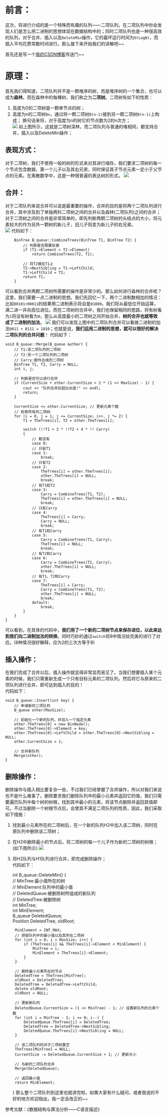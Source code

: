 # 前言：
这次，将进行介绍的是一个特殊而有趣的队列——二项队列。在二项队列中你会发现人们是怎么把二进制的思想体现在数据结构中的；同时二项队列也是一种很高效的队列，对于合并、插入以及`DeleteMin`操作，它的最坏运行时间为`O(LogN)`，而插入平均花费常数时间进行。那么接下来开始我们的讲解吧~~  

首先还是写一个[我的CSDN博客](https://blog.csdn.net/weixin_41427400/article/details/79686215)传送门~~

# 原理：
首先我们得知道，二项队列并不是一颗堆序的树，而是堆序树的一个集合，也可以成为**森林**。而在森林中的每棵树，我们称之为**二项树**。二项树有如下的性质：  
1. 高度为0的二项树是一颗单节点的树；  
2. 高度为n的二项树`Bn`，通过将一颗二项树`B(n-1)`接到另一颗二项树`B(n-1)`上构成；
换句话来将，对于高度为n的树它的节点数为2的n次方；  
![](https://img-blog.csdn.net/20180325145223696?watermark/2/text/aHR0cHM6Ly9ibG9nLmNzZG4ubmV0L3dlaXhpbl80MTQyNzQwMA==/font/5a6L5L2T/fontsize/400/fill/I0JBQkFCMA==/dissolve/70)
如上图所示，这就是二项树深林，而二项队列与普通的堆相同，都支持合并，插入以及DeleteMin操作；  

## 表现方式：
对于二项树，我们不使用一般的树的形式来对其进行储存，我们要求二项树的每一个节点包含数据，第一个儿子以及其右兄弟，同时保证其子节点元素一定小于父节点的元素。在离散数学中，这是一种很普遍的表达树的形式。
![](https://img-blog.csdn.net/20180325154011903?watermark/2/text/aHR0cHM6Ly9ibG9nLmNzZG4ubmV0L3dlaXhpbl80MTQyNzQwMA==/font/5a6L5L2T/fontsize/400/fill/I0JBQkFCMA==/dissolve/70)

## 合并：  
对于二项队列来说合并可以说是最重要的操作，合并的目的是将两个二项队列进行合并，其中涉及到了单独两科二项树之间的合并以及森林(二项队列)之间的合并；对于二项树之间的合并是非常简单的，即先判断两颗二项树的头结点的大小，将元素较大的作为另外一颗树的新儿子，旧儿子则变为新儿子的右兄弟。  
![](https://img-blog.csdn.net/20180325154206467?watermark/2/text/aHR0cHM6Ly9ibG9nLmNzZG4ubmV0L3dlaXhpbl80MTQyNzQwMA==/font/5a6L5L2T/fontsize/400/fill/I0JBQkFCMA==/dissolve/70)
代码如下：  

		BinTree B_queue::CombineTrees(BinTree T1, BinTree T2) {  
		    // 判断是否需要反接  
		    if (T1->Element > T2->Element)  
		        return CombineTrees(T2, T1);  
		      
		    // 将T2接在T1上  
		    T2->NextSibling = T1->LeftChild;  
		    T1->LeftChild = T2;  
		    return T1;  
		}
可以看到合并两颗二项树所需要的操作是非常少的。那么如何进行森林的合并呢？这里，我们需要一点二进制的思想。我们先回忆一下，两个二进制数相加的情况：比如`00101+00011`的结果用二进制表示将会是`01000`，我们将从最低位开始运算，满二进一并向高位进位。而在二项树的合并中，我们也保留相同的思路，将有树看为`1`将没有树看为`0`，那么从高度最小的二项树之间开始合并，**树的合并也就等效成了二进制的加法**。
![](https://img-blog.csdn.net/20180325155844693?watermark/2/text/aHR0cHM6Ly9ibG9nLmNzZG4ubmV0L3dlaXhpbl80MTQyNzQwMA==/font/5a6L5L2T/fontsize/400/fill/I0JBQkFCMA==/dissolve/70)
我们可以发现上图中的二项队列合并可以看做二进制的加法`0011 + 0111 = 1010`；也就是说，**我们运用二进制的思想，就可以很好的解决二项队列的合并问题**！ 
代码如下：  

	void B_queue::Merge(B_queue &other) {  
	    // T1:该二项队列的二项树  
	    // T2:另一个二项队列的二项树  
	    // Carry:额外合成的二项树  
	    BinTree T1, T2, Carry = NULL;  
	    int i, j;  
	  
	    // 判断是否可以进行合并  
	    if (CurrentSize + other.CurrentSize > 2 * (1 << MaxSize) - 1) {  
	        cout << "队列合并后超出长度!" << endl;  
	        return;  
	    }  
	  
	    CurrentSize += other.CurrentSize; // 更新元素个数  
	    // 检索所有的二项树  
	    for (i = 0, j = 1; j <= CurrentSize; i++, j *= 2) {  
	        T1 = TheTrees[i], T2 = other.TheTrees[i];  
	  
	        switch (!!T1 + 2 * !!T2 + 4 * !! Carry)  
	        {  
	            // 都没有  
	            case 0:  
	            // 只有T1  
	            case 1:  
	                break;  
	            // 只有T2  
	            case 2:  
	                TheTrees[i] = other.TheTrees[i];  
	                other.TheTrees[i] = NULL;  
	                break;  
	            // 有T1和T2  
	            case 3:  
	                Carry = CombineTrees(T1, T2);  
	                TheTrees[i] = other.TheTrees[i] = NULL;  
	                break;  
	            // 只有Carry  
	            case 4:  
	                TheTrees[i] = Carry;  
	                Carry = NULL;  
	                break;  
	            // 有T1和Carry  
	            case 5:  
	                Carry = CombineTrees(T1, Carry);  
	                TheTrees[i] = NULL;  
	                break;  
	            // 有T2和Carry  
	            case 6:  
	                Carry = CombineTrees(T2, Carry);  
	                other.TheTrees[i] = NULL;  
	                break;  
	            // 有T1，T2和Carry  
	            case 7:  
	                TheTrees[i] = Carry;  
	                Carry = CombineTrees(T1, T2);  
	                other.TheTrees[i] = NULL;  
	                break;  
	            default:  
	                break;  
	        }  
	    }  
	}  
可以看到，在具体的代码中，**我们用了一个新的二项树节点来保存进位，以此来达到我们向二进制加法的转换**。同时巧妙的通过`switch`将8中情况给完美的进行了对应。(8种情况很好解释，应为2的三次方等于8)  

## 插入操作：
在我们完成了合并以后，插入操作就显得非常显而易见了。当我们想要插入某个元素的时候，我们只需重新生成一个只有目标元素的二项队列，然后将它与原来的二项队列进行合并，即可达到插入的目的！  
代码如下：
	
	void B_queue::Insert(int key) {  
	    // 申请新的二项队列  
	    B_queue other(MaxSize);  
	  
	    // 初始化一个新的队列，并加入一个指定元素  
	    other.TheTrees[0] = new BinNode();  
	    other.TheTrees[0]->Element = key;  
	    other.TheTrees[0]->LeftChild = other.TheTrees[0]->NextSibling = NULL;  
	    other.CurrentSize = 1;  
	  
	    // 合并新队列  
	    Merge(other);  
	}  

## 删除操作：
删除操作与插入相比要复杂一些，不过我们已经掌握了合并操作，所以对我们来说也不是什么难事了。删除要求我们删除队列中的最小元素并返回它的值，我们只需要遍历队列中每个树的树根，找到其中最小的元素，将该节点删除并返回其值即可。不过当删除一个树根节点后，会使其不满足二项队列的性质，因此，我们采取如下措施：  
1. 找到最小元素所在的二项树后，在一个新的队列H2中加入该二项树，同时在原队列中删除该二项树；
2. 在H2中删除最小的节点后，将二项树的每一个儿子作为新的二项树的树根；(如下图所示)
![](https://img-blog.csdn.net/20180325161439191?watermark/2/text/aHR0cHM6Ly9ibG9nLmNzZG4ubmV0L3dlaXhpbl80MTQyNzQwMA==/font/5a6L5L2T/fontsize/400/fill/I0JBQkFCMA==/dissolve/70)
3. 将H2队列与H1队列进行合并，即完成删除操作；  
代码如下：

	int B_queue::DeleteMin() {  
	    // MinTree:最小值所在的树  
	    // MinElement:队列中的最小值  
	    // DeletedQueue:被删除树所组成的新队列  
	    // DeletedTree:被删除树  
	    int MinTree;  
	    int MinElement;  
	    B_queue DeletedQueue;  
	    Position DeletedTree, oldRoot;  
	  
	    MinElement = INT_MAX;  
	    // 获取队列中的最小值以及其所在二项树  
	    for (int i = 0; i < MaxSize; i++) {  
	        if (TheTrees[i] && TheTrees[i]->Element < MinElement) {  
	            MinTree = i;  
	            MinElement = TheTrees[i]->Element;  
	        }  
	    }  
	  
	    // 删除最小元素所在的节点  
	    DeletedTree = TheTrees[MinTree];  
	    oldRoot = DeletedTree;  
	    DeletedTree = DeletedTree->LeftChild;  
	    delete oldRoot;  
	    oldRoot = NULL;  
	  
	    // 更新新队列  
	    DeletedQueue.CurrentSize = (1 << MinTree) - 1; // 设置新队列的元素个数  
	    for (int i = MinTree - 1; i >= 0; i--) {  
	        DeletedQueue.TheTrees[i] = DeletedTree;  
	        DeletedTree = DeletedTree->NextSibling;  
	        DeletedQueue.TheTrees[i]->NextSibling = NULL;  
	    }  
	  
	    // 该二项队列的对于二项树置空  
	    TheTrees[MinTree] = NULL;  
	    CurrentSize -= DeletedQueue.CurrentSize + 1; // 更新大小  
	  
	    // 与新的二项队列合并  
	    Merge(DeletedQueue);  
	  
	    // 返回最小值  
	    return MinElement;  
	}
那么整个二项队列到这里也就讲完啦，如果大家有什么疑问，或者我说的不好的地方欢迎指出，我一定会改正的~~

参考文献：《数据结构与算法分析——C语言描述》
